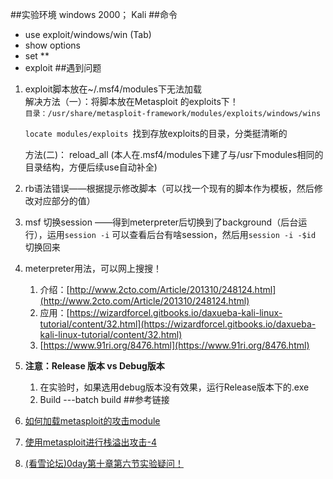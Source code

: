 ##实验环境
	windows 2000； 
	Kali
##命令
- use exploit/windows/win (Tab)
- 	show options
- 	set **
- 	exploit 
##遇到问题
1. exploit脚本放在~/.msf4/modules下无法加载   
	解决方法（一）：将脚本放在Metasploit 的exploits下！  
	`目录：/usr/share/metasploit-framework/modules/exploits/windows/wins`
	
	`locate modules/exploits `找到存放exploits的目录，分类挺清晰的

	方法(二)： reload_all (本人在.msf4/modules下建了与/usr下modules相同的目录结构，方便后续use自动补全)
2. rb语法错误——根据提示修改脚本（可以找一个现有的脚本作为模板，然后修改对应部分的值）
3. msf 切换session ——得到meterpreter后切换到了background（后台运行），运用`session -i` 可以查看后台有啥session，然后用`session -i -$id` 切换回来
4. meterpreter用法，可以网上搜搜！
	1. 介绍：[http://www.2cto.com/Article/201310/248124.html](http://www.2cto.com/Article/201310/248124.html)
	2. 应用：[https://wizardforcel.gitbooks.io/daxueba-kali-linux-tutorial/content/32.html](https://wizardforcel.gitbooks.io/daxueba-kali-linux-tutorial/content/32.html)
	3. [https://www.91ri.org/8476.html](https://www.91ri.org/8476.html)
1. **注意：Release 版本 vs Debug版本**
	1. 在实验时，如果选用debug版本没有效果，运行Release版本下的.exe
	2. Build ---batch build
##参考链接
1. [如何加载metasploit的攻击module](http://blog.163.com/netman_do/blog/static/244782003201541702830919/)  
1. [使用metasploit进行栈溢出攻击-4](http://www.cnblogs.com/baizx/p/4114811.html)
2. [ (看雪论坛)0day第十章第六节实验疑问！](http://bbs.pediy.com/showthread.php?p=851151)